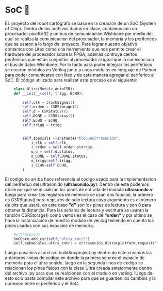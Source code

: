 # SoC :robot:
EL proyecto del robot cartógrafo se basa en la creación de un SoC (System of Chip). Dentro de los archivos dados en clase, contamos con un procesador picoRV32 y un bus de comunicación Wishbone por medio del cual se realiza la comunicacion del procesador, la memoria y los perifericos que se usaron a lo largo del proyecto. Para lograr nuestro objetivo contamos con Litex como una herramienta que nos permite crear el hardware del procesador sobre la FPGA, además contruye ciertos perifericos que están conjuntos al procesador al igual que la conexión con el bus de datos Wishbone. Por lo tanto para poder integrar los periféricos se crearon módulos en Verilog junto a unos módulos en lenguaje de Python para poder comunicarse con litex y de esta manera agregar el periferico al SoC. El código utilizado para realizar este proceso es el siguiente: 

```python
    class Ultra(Module,AutoCSR):
    def __init__(self, trigg, ECHO):
    
        self.clk = ClockSignal() 
        self.orden = CSRStorage(1)
        self.d = CSRStatus(8) 
        self.DONE = CSRStatus(1)  
        self.ECHO = ECHO
        self.trigg = trigg
         

        self.specials +=Instance("bloqueultrasonido",
            i_clk = self.clk,
            i_orden = self.orden.storage,
            o_d = self.d.status,
            o_DONE = self.DONE.status,
            o_trigg=self.trigg,
            i_ECHO=self.ECHO,
        )
 ```
El codigo de arriba hace referencia al codigo usado para la implementacion del periferico del ultrasonido (**ultrasonido.py**). Dentro de este podemos observar que se inicializan los pines de entrada del modulo **ultrasonido.v** luego para crear los registros de memoria se usan dos función, la primera es CSRStatus() para registros de solo lectura cuyo argumento es el número de bits que usará, en este caso **"d"** son los pines de lectura y son 8 para obtener la distancia. Para las señales de lectura y escritura se usaran la función CSRStorage() como vemos es el caso de **"orden"** y por ultimo se hace la instanciación de nuestro modulo de verilog teniendo en cuenta los pines usados con sus espacios de memoria.

```python
    #ultrasonido
    SoCCore.add_csr(self,"ultra_cntrl")
    self.submodules.ultra_cntrl = ultrasonido.Ultra(platform.request("trigg"),platform.request("ECHO"))
```    
 Luego pasamos al archivo buildSocproject.py  dentro de este creamos las anteriores lineas de codigo en donde la primera se crea el espacio de memoria para el ultra sonido, luego en la segunda linea de codigo se relacionan los pines fisicos con la clase Ultra creada anteiormente dentro del archivo .py para que se realcionen con el modulo en verilog. lUego de esto solo basta compilar este archivo para que se guarden los cambios y la conexion entre el periferico y el SoC.
 
 
